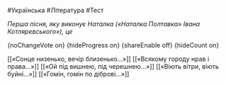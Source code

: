 #Українська #Література #Тест

*Перша пісня, яку виконує Наталка («Наталка Полтавка» Івана Котляревського»), це*

{noChangeVote on}
{hideProgress on}
{shareEnable off}
{hideCount on}

[[«Сонце низенько, вечір близенько…»]]
[[«Всякому городу нрав і права…»]]
[[«Ой під вишнею, під черешнею…»]]
[[«Віють вітри, віють буйні…»]]
[[«Гомін, гомін по діброві…»]]
